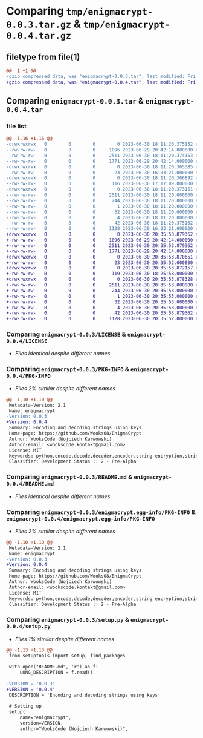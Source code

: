 # Comparing `tmp/enigmacrypt-0.0.3.tar.gz` & `tmp/enigmacrypt-0.0.4.tar.gz`

## filetype from file(1)

```diff
@@ -1 +1 @@
-gzip compressed data, was "enigmacrypt-0.0.3.tar", last modified: Fri Jun 30 18:11:20 2023, max compression
+gzip compressed data, was "enigmacrypt-0.0.4.tar", last modified: Fri Jun 30 20:35:53 2023, max compression
```

## Comparing `enigmacrypt-0.0.3.tar` & `enigmacrypt-0.0.4.tar`

### file list

```diff
@@ -1,16 +1,16 @@
-drwxrwxrwx   0        0        0        0 2023-06-30 18:11:20.375152 enigmacrypt-0.0.3/
--rw-rw-rw-   0        0        0     1096 2023-06-29 20:42:14.000000 enigmacrypt-0.0.3/LICENSE
--rw-rw-rw-   0        0        0     2511 2023-06-30 18:11:20.374153 enigmacrypt-0.0.3/PKG-INFO
--rw-rw-rw-   0        0        0     1771 2023-06-29 20:42:14.000000 enigmacrypt-0.0.3/README.md
-drwxrwxrwx   0        0        0        0 2023-06-30 18:11:20.365385 enigmacrypt-0.0.3/app/
--rw-rw-rw-   0        0        0       23 2023-06-30 16:03:21.000000 enigmacrypt-0.0.3/app/__init__.py
-drwxrwxrwx   0        0        0        0 2023-06-30 18:11:20.366892 enigmacrypt-0.0.3/app/enigmacrypt/
--rw-rw-rw-   0        0        0      116 2023-06-30 17:17:09.000000 enigmacrypt-0.0.3/app/enigmacrypt/__init__.py
-drwxrwxrwx   0        0        0        0 2023-06-30 18:11:20.373151 enigmacrypt-0.0.3/enigmacrypt.egg-info/
--rw-rw-rw-   0        0        0     2511 2023-06-30 18:11:20.000000 enigmacrypt-0.0.3/enigmacrypt.egg-info/PKG-INFO
--rw-rw-rw-   0        0        0      244 2023-06-30 18:11:20.000000 enigmacrypt-0.0.3/enigmacrypt.egg-info/SOURCES.txt
--rw-rw-rw-   0        0        0        1 2023-06-30 18:11:20.000000 enigmacrypt-0.0.3/enigmacrypt.egg-info/dependency_links.txt
--rw-rw-rw-   0        0        0       32 2023-06-30 18:11:20.000000 enigmacrypt-0.0.3/enigmacrypt.egg-info/requires.txt
--rw-rw-rw-   0        0        0        4 2023-06-30 18:11:20.000000 enigmacrypt-0.0.3/enigmacrypt.egg-info/top_level.txt
--rw-rw-rw-   0        0        0       42 2023-06-30 18:11:20.375152 enigmacrypt-0.0.3/setup.cfg
--rw-rw-rw-   0        0        0     1128 2023-06-30 16:03:21.000000 enigmacrypt-0.0.3/setup.py
+drwxrwxrwx   0        0        0        0 2023-06-30 20:35:53.879362 enigmacrypt-0.0.4/
+-rw-rw-rw-   0        0        0     1096 2023-06-29 20:42:14.000000 enigmacrypt-0.0.4/LICENSE
+-rw-rw-rw-   0        0        0     2511 2023-06-30 20:35:53.879362 enigmacrypt-0.0.4/PKG-INFO
+-rw-rw-rw-   0        0        0     1771 2023-06-29 20:42:14.000000 enigmacrypt-0.0.4/README.md
+drwxrwxrwx   0        0        0        0 2023-06-30 20:35:53.870651 enigmacrypt-0.0.4/app/
+-rw-rw-rw-   0        0        0       23 2023-06-30 20:35:52.000000 enigmacrypt-0.0.4/app/__init__.py
+drwxrwxrwx   0        0        0        0 2023-06-30 20:35:53.872157 enigmacrypt-0.0.4/app/enigmacrypt/
+-rw-rw-rw-   0        0        0      119 2023-06-30 18:25:58.000000 enigmacrypt-0.0.4/app/enigmacrypt/__init__.py
+drwxrwxrwx   0        0        0        0 2023-06-30 20:35:53.878328 enigmacrypt-0.0.4/enigmacrypt.egg-info/
+-rw-rw-rw-   0        0        0     2511 2023-06-30 20:35:53.000000 enigmacrypt-0.0.4/enigmacrypt.egg-info/PKG-INFO
+-rw-rw-rw-   0        0        0      244 2023-06-30 20:35:53.000000 enigmacrypt-0.0.4/enigmacrypt.egg-info/SOURCES.txt
+-rw-rw-rw-   0        0        0        1 2023-06-30 20:35:53.000000 enigmacrypt-0.0.4/enigmacrypt.egg-info/dependency_links.txt
+-rw-rw-rw-   0        0        0       32 2023-06-30 20:35:53.000000 enigmacrypt-0.0.4/enigmacrypt.egg-info/requires.txt
+-rw-rw-rw-   0        0        0        4 2023-06-30 20:35:53.000000 enigmacrypt-0.0.4/enigmacrypt.egg-info/top_level.txt
+-rw-rw-rw-   0        0        0       42 2023-06-30 20:35:53.879362 enigmacrypt-0.0.4/setup.cfg
+-rw-rw-rw-   0        0        0     1128 2023-06-30 20:35:52.000000 enigmacrypt-0.0.4/setup.py
```

### Comparing `enigmacrypt-0.0.3/LICENSE` & `enigmacrypt-0.0.4/LICENSE`

 * *Files identical despite different names*

### Comparing `enigmacrypt-0.0.3/PKG-INFO` & `enigmacrypt-0.0.4/PKG-INFO`

 * *Files 2% similar despite different names*

```diff
@@ -1,10 +1,10 @@
 Metadata-Version: 2.1
 Name: enigmacrypt
-Version: 0.0.3
+Version: 0.0.4
 Summary: Encoding and decoding strings using keys
 Home-page: https://github.com/Wooks08/EnigmaCrypt
 Author: WooksCode (Wojciech Karwowski)
 Author-email: <wookscode.kontakt@gmail.com>
 License: MIT
 Keywords: python,encode,decode,decoder,encoder,string encryption,string decryption
 Classifier: Development Status :: 2 - Pre-Alpha
```

### Comparing `enigmacrypt-0.0.3/README.md` & `enigmacrypt-0.0.4/README.md`

 * *Files identical despite different names*

### Comparing `enigmacrypt-0.0.3/enigmacrypt.egg-info/PKG-INFO` & `enigmacrypt-0.0.4/enigmacrypt.egg-info/PKG-INFO`

 * *Files 2% similar despite different names*

```diff
@@ -1,10 +1,10 @@
 Metadata-Version: 2.1
 Name: enigmacrypt
-Version: 0.0.3
+Version: 0.0.4
 Summary: Encoding and decoding strings using keys
 Home-page: https://github.com/Wooks08/EnigmaCrypt
 Author: WooksCode (Wojciech Karwowski)
 Author-email: <wookscode.kontakt@gmail.com>
 License: MIT
 Keywords: python,encode,decode,decoder,encoder,string encryption,string decryption
 Classifier: Development Status :: 2 - Pre-Alpha
```

### Comparing `enigmacrypt-0.0.3/setup.py` & `enigmacrypt-0.0.4/setup.py`

 * *Files 1% similar despite different names*

```diff
@@ -1,13 +1,13 @@
 from setuptools import setup, find_packages
 
 with open("README.md", 'r') as f:
     LONG_DESCRIPTION = f.read()
 
-VERSION = '0.0.3'
+VERSION = '0.0.4'
 DESCRIPTION = 'Encoding and decoding strings using keys'
 
 # Setting up
 setup(
     name="enigmacrypt",
     version=VERSION,
     author="WooksCode (Wojciech Karwowski)",
```

